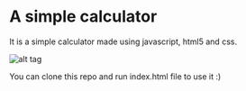 # A simple calculator 
It is a simple calculator made using javascript, html5 and css.

![alt tag](https://github.com/Jappan07/Calculator/blob/master/assets/ss.png)

You can clone this repo and run index.html file to use it :)

